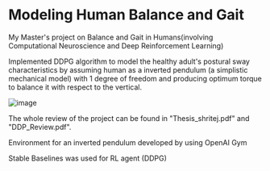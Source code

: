 # Modeling Human Balance and Gait  

My Master's project on Balance and Gait in Humans(involving Computational Neuroscience and Deep Reinforcement Learning)

Implemented DDPG algorithm to model the healthy adult's postural sway characteristics by assuming human as a inverted pendulum (a simplistic mechanical model) with 1 degree of freedom and producing optimum torque to balance it with respect to the vertical.

![image](https://cecs.anu.edu.au/sites/default/files/resize/u325/2-300x598.jpg)


The whole review of the project can be found in "Thesis_shritej.pdf" and "DDP_Review.pdf".

Environment for an inverted pendulum developed by using OpenAI Gym

Stable Baselines was used for RL agent (DDPG) 

